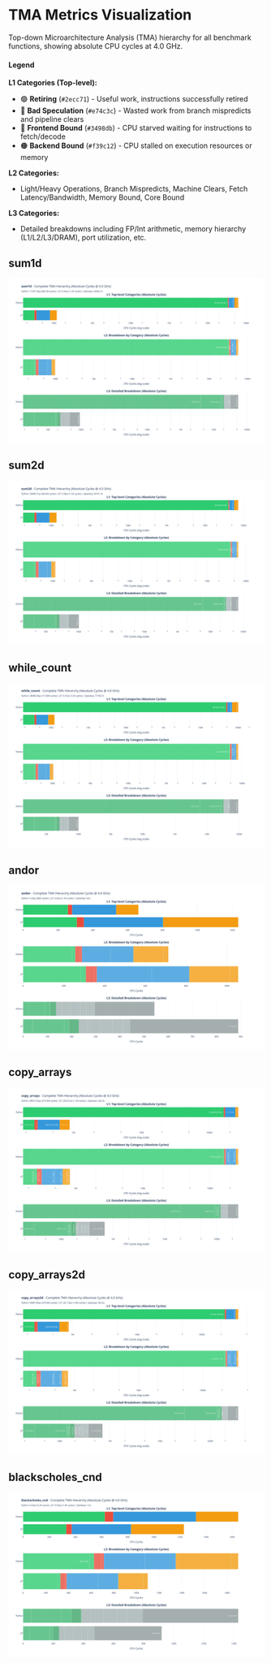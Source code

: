 # TMA Metrics Visualization

Top-down Microarchitecture Analysis (TMA) hierarchy for all benchmark functions, showing absolute CPU cycles at 4.0 GHz.

#### Legend

**L1 Categories (Top-level):**
- 🟢 **Retiring** (`#2ecc71`) - Useful work, instructions successfully retired
- 🔴 **Bad Speculation** (`#e74c3c`) - Wasted work from branch mispredicts and pipeline clears
- 🔵 **Frontend Bound** (`#3498db`) - CPU starved waiting for instructions to fetch/decode
- 🟠 **Backend Bound** (`#f39c12`) - CPU stalled on execution resources or memory

**L2 Categories:**
- Light/Heavy Operations, Branch Mispredicts, Machine Clears, Fetch Latency/Bandwidth, Memory Bound, Core Bound

**L3 Categories:**
- Detailed breakdowns including FP/Int arithmetic, memory hierarchy (L1/L2/L3/DRAM), port utilization, etc.

## sum1d
![sum1d TMA metrics](plots/sum1d.svg)

## sum2d
![sum2d TMA metrics](plots/sum2d.svg)

## while_count
![while_count TMA metrics](plots/while_count.svg)

## andor
![andor TMA metrics](plots/andor.svg)

## copy_arrays
![copy_arrays TMA metrics](plots/copy_arrays.svg)

## copy_arrays2d
![copy_arrays2d TMA metrics](plots/copy_arrays2d.svg)

## blackscholes_cnd
![blackscholes_cnd TMA metrics](plots/blackscholes_cnd.svg)

